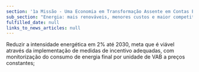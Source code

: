 ```yaml
---
section: '1a Missão - Uma Economia em Transformação Assente em Contas Equilibradas'
sub_section: "Energia: mais renováveis, menores custos e maior competitividade"
fulfilled_date: null
links_to_news_articles: null
---
```


Reduzir a intensidade energética em 2% até 2030, meta que é viável através da implementação de medidas de incentivo adequadas, com monitorização do consumo de energia final por unidade de VAB a preços constantes;